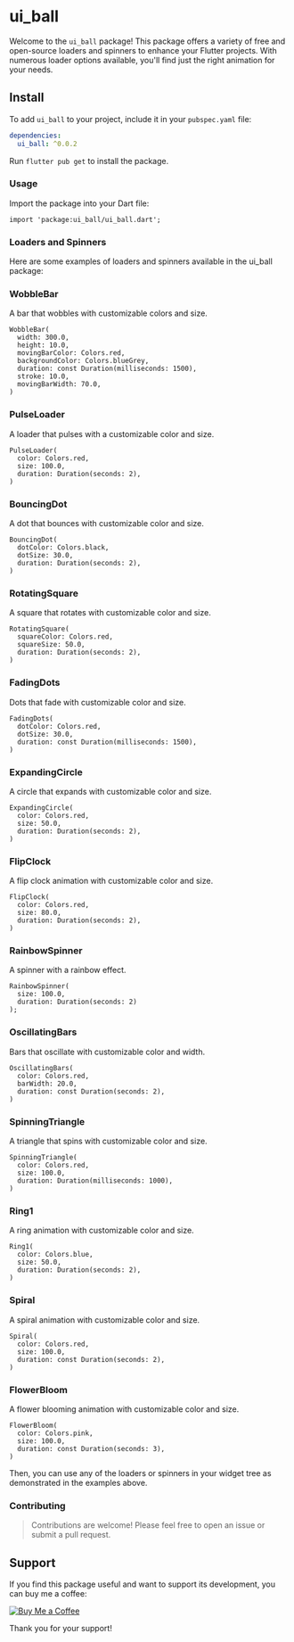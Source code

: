 # ui_ball

Welcome to the `ui_ball` package! This package offers a variety of free and open-source loaders and spinners to enhance your Flutter projects. With numerous loader options available, you'll find just the right animation for your needs.

## Install

To add `ui_ball` to your project, include it in your `pubspec.yaml` file:

```yaml
dependencies:
  ui_ball: ^0.0.2
```

Run `flutter pub get` to install the package.

### Usage
Import the package into your Dart file:

`import 'package:ui_ball/ui_ball.dart';`

### Loaders and Spinners
Here are some examples of loaders and spinners available in the ui_ball package:

### WobbleBar
A bar that wobbles with customizable colors and size.

```
WobbleBar(
  width: 300.0,
  height: 10.0,
  movingBarColor: Colors.red,
  backgroundColor: Colors.blueGrey,
  duration: const Duration(milliseconds: 1500),
  stroke: 10.0,
  movingBarWidth: 70.0,
)
```

### PulseLoader
A loader that pulses with a customizable color and size.

```
PulseLoader(
  color: Colors.red,
  size: 100.0,
  duration: Duration(seconds: 2),
)
```

### BouncingDot
A dot that bounces with customizable color and size.

```
BouncingDot(
  dotColor: Colors.black,
  dotSize: 30.0,
  duration: Duration(seconds: 2),
)
```

### RotatingSquare
A square that rotates with customizable color and size.

```
RotatingSquare(
  squareColor: Colors.red,
  squareSize: 50.0,
  duration: Duration(seconds: 2),
)
```

### FadingDots
Dots that fade with customizable color and size.

```
FadingDots(
  dotColor: Colors.red,
  dotSize: 30.0,
  duration: const Duration(milliseconds: 1500),
)
```

### ExpandingCircle
A circle that expands with customizable color and size.

```
ExpandingCircle(
  color: Colors.red,
  size: 50.0,
  duration: Duration(seconds: 2),
)
```

### FlipClock
A flip clock animation with customizable color and size.

```
FlipClock(
  color: Colors.red,
  size: 80.0,
  duration: Duration(seconds: 2),
)
```

### RainbowSpinner
A spinner with a rainbow effect.

```
RainbowSpinner(
  size: 100.0,
  duration: Duration(seconds: 2)
);
```


### OscillatingBars
Bars that oscillate with customizable color and width.

```
OscillatingBars(
  color: Colors.red,
  barWidth: 20.0,
  duration: const Duration(seconds: 2),
)
```

### SpinningTriangle
A triangle that spins with customizable color and size.

```
SpinningTriangle(
  color: Colors.red,
  size: 100.0,
  duration: Duration(milliseconds: 1000),
)
```

### Ring1
A ring animation with customizable color and size.

```
Ring1(
  color: Colors.blue,
  size: 50.0,
  duration: Duration(seconds: 2),
)
```

### Spiral
A spiral animation with customizable color and size.

```
Spiral(
  color: Colors.red,
  size: 100.0,
  duration: const Duration(seconds: 2),
)
```

### FlowerBloom
A flower blooming animation with customizable color and size.

```
FlowerBloom(
  color: Colors.pink,
  size: 100.0,
  duration: const Duration(seconds: 3),
)
```

Then, you can use any of the loaders or spinners in your widget tree as demonstrated in the examples above.

### Contributing

> Contributions are welcome! Please feel free to open an issue or submit a pull request.

## Support

If you find this package useful and want to support its development, you can buy me a coffee:

[![Buy Me a Coffee](https://www.buymeacoffee.com/assets/img/custom_images/black_img.png)](https://www.paypal.com/ncp/payment/D56UA3TJ5LQ7G)

Thank you for your support!
